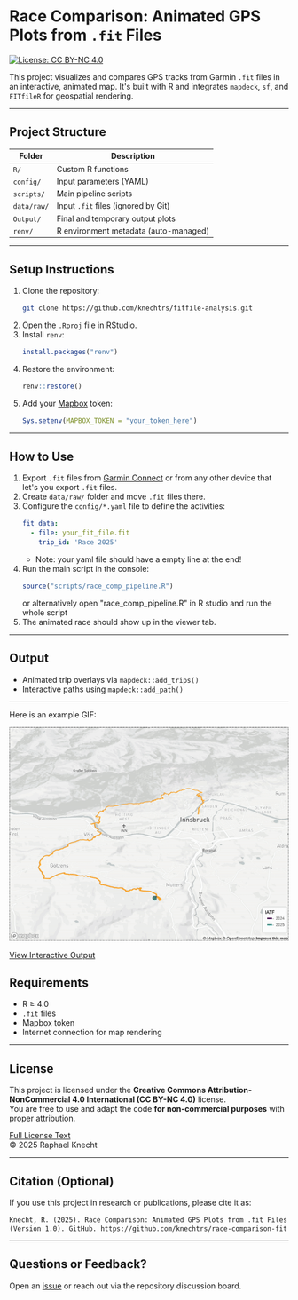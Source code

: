 # Race Comparison: Animated GPS Plots from `.fit` Files

[![License: CC BY-NC 4.0](https://licensebuttons.net/l/by-nc/4.0/88x31.png)](https://creativecommons.org/licenses/by-nc/4.0/)

This project visualizes and compares GPS tracks from Garmin `.fit` files in an interactive, animated map. It's built with R and integrates `mapdeck`, `sf`, and `FITfileR` for geospatial rendering.

---

## Project Structure

| Folder                  | Description                                  |
|------------------------|----------------------------------------------|
| `R/`                   | Custom R functions                           |
| `config/`              | Input parameters (YAML)                      |
| `scripts/`             | Main pipeline scripts                        |
| `data/raw/`            | Input `.fit` files (ignored by Git)          |
| `Output/`              | Final and temporary output plots             |
| `renv/`                | R environment metadata (auto-managed)        |

---

## Setup Instructions

1. Clone the repository:
   ```bash
   git clone https://github.com/knechtrs/fitfile-analysis.git
   ```
2. Open the `.Rproj` file in RStudio.
3. Install `renv`:
   ```r
   install.packages("renv")
   ```
4. Restore the environment:
   ```r
   renv::restore()
   ```
5. Add your [Mapbox](https://www.mapbox.com/) token:
   ```r
   Sys.setenv(MAPBOX_TOKEN = "your_token_here")
   ```

---

## How to Use

1. Export `.fit` files from [Garmin Connect](https://connect.garmin.com/) or from any other device that let's you export `.fit` files.
2. Create `data/raw/` folder and move `.fit` files there.
3. Configure the `config/*.yaml` file to define the activities:
   ```yaml
   fit_data:
     - file: your_fit_file.fit
       trip_id: 'Race 2025'
   
   ```
      * Note: your yaml file should have a empty line at the end!
4. Run the main script in the console:
   ```r
   source("scripts/race_comp_pipeline.R")
   ```
   or alternatively open "race_comp_pipeline.R" in R studio and run the whole script
5. The animated race should show up in the viewer tab. 

---

## Output

- Animated trip overlays via `mapdeck::add_trips()`
- Interactive paths using `mapdeck::add_path()`

---

Here is an example GIF:

![My Example GIF](assets/example_output.gif)

[View Interactive Output](https://knechtrs.github.io/fitfile-analysis/example_output.html)


## Requirements

- R ≥ 4.0
- `.fit` files
- Mapbox token
- Internet connection for map rendering

---

## License

This project is licensed under the **Creative Commons Attribution-NonCommercial 4.0 International (CC BY-NC 4.0)** license.  
You are free to use and adapt the code **for non-commercial purposes** with proper attribution.

[Full License Text](https://creativecommons.org/licenses/by-nc/4.0/legalcode)  
© 2025 Raphael Knecht

---

## Citation (Optional)

If you use this project in research or publications, please cite it as:

```
Knecht, R. (2025). Race Comparison: Animated GPS Plots from .fit Files (Version 1.0). GitHub. https://github.com/knechtrs/race-comparison-fit
```

---

## Questions or Feedback?

Open an [issue](https://github.com/knechtrs/race-comparison-fit/issues) or reach out via the repository discussion board.
